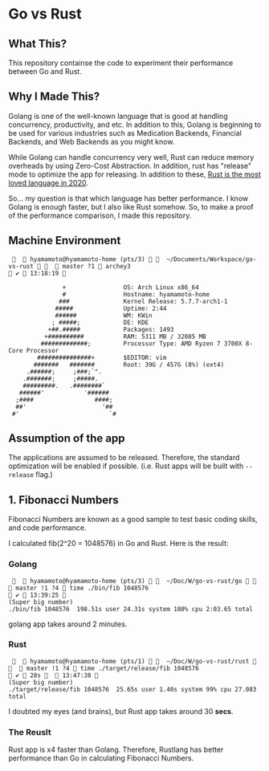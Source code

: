 # Go vs Rust

## What This?
This repository containse the code to experiment their performance between Go and
Rust.

## Why I Made This?
Golang is one of the well-known language that is good at handling concurrency,
productivity, and etc. In addition to this, Golang is beginning to be used for
various industries such as Medication Backends, Financial Backends, and Web
Backends as you might know.

While Golang can handle concurrency very well, Rust can reduce memory overheads
by using Zero-Cost Abstraction. In addition, rust has "release" mode to optimize
the app for releasing. In addition to these, [Rust is the most loved language
in 2020](https://insights.stackoverflow.com/survey/2020#technology-most-loved-dreaded-and-wanted-languages).

So... my question is that which language has better performance. I know Golang
is enough faster, but I also like Rust somehow. So, to make a proof of the
performance comparison, I made this repository.

## Machine Environment
```
    hyamamoto@hyamamoto-home (pts/3)    ~/Documents/Workspace/go-vs-rust     master ?1  archey3                                                  ✔  13:18:19 

               +                OS: Arch Linux x86_64
               #                Hostname: hyamamoto-home
              ###               Kernel Release: 5.7.7-arch1-1
             #####              Uptime: 2:44
             ######             WM: KWin
            ; #####;            DE: KDE
           +##.#####            Packages: 1493
          +##########           RAM: 5311 MB / 32085 MB
         #############;         Processor Type: AMD Ryzen 7 3700X 8-Core Processor
        ###############+        $EDITOR: vim
       #######   #######        Root: 39G / 457G (8%) (ext4)
     .######;     ;###;`".
    .#######;     ;#####.
    #########.   .########`
   ######'           '######
  ;####                 ####;
  ##'                     '##
 #'                         `#

```

## Assumption of the app
The applications are assumed to be released. Therefore, the standard optimization
will be enabled if possible. (i.e. Rust apps will be built with `--release` flag.)

## 1. Fibonacci Numbers

Fibonacci Numbers are known as a good sample to test basic coding skills, and
code performance.

I calculated fib(2^20 = 1048576) in Go and Rust. Here is the result:

### Golang
```
    hyamamoto@hyamamoto-home (pts/3)    ~/Doc/W/go-vs-rust/go     master !1 ?4  time ./bin/fib 1048576                                           ✔  13:39:25 
(Super big number)
./bin/fib 1048576  198.51s user 24.31s system 180% cpu 2:03.65 total
```

golang app takes around 2 minutes.

### Rust
```
    hyamamoto@hyamamoto-home (pts/1)    ~/Doc/W/go-vs-rust/rust     master !1 ?4  time ./target/release/fib 1048576                     ✔  28s    13:47:38 
(Super big number)
./target/release/fib 1048576  25.65s user 1.40s system 99% cpu 27.083 total
```
I doubted my eyes (and brains), but Rust app takes around 30 **secs**.

### The Reuslt
Rust app is x4 faster than Golang. Therefore, Rustlang has better performance
than Go in calculating Fibonacci Numbers.
